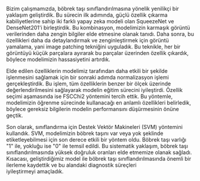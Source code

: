 Bizim çalışmamızda, böbrek taşı sınıflandırılmasına yönelik yenilikçi bir yaklaşım geliştirdik. Bu sürecin ilk adımında, güçlü özellik çıkarma kabiliyetlerine sahip iki farklı yapay zeka modeli olan SqueezeNet ve DenseNet201'i birleştirdik. Bu kombinasyon, modelimizin karmaşık görüntü verilerinden daha zengin bilgiler elde etmesine olanak tanıdı. Daha sonra, bu özellikleri daha da detaylandırmak ve zenginleştirmek için görüntü yamalama, yani image patching tekniğini uyguladık. Bu teknikle, her bir görüntüyü küçük parçalara ayırarak bu parçalar üzerinden özellik çıkardık, böylece modelimizin hassasiyetini artırdık.

Elde edilen özelliklerin modelimiz tarafından daha etkili bir şekilde işlenmesini sağlamak için bir sonraki adımda normalizasyon işlemi gerçekleştirdik. Bu işlem, tüm özelliklerin benzer bir ölçek üzerinde değerlendirilmesini sağlayarak modelin eğitim sürecini iyileştirdi. Özellik seçimi aşamasında ise FSCChi2 yöntemini tercih ettik. Bu yöntemle, modelimizin öğrenme sürecinde kullanacağı en anlamlı özellikleri belirledik, böylece gereksiz bilgilerin modelin performansını düşürmesinin önüne geçtik.

Son olarak, sınıflandırma için Destek Vektör Makineleri (SVM) yöntemini kullandık. SVM, modelimizin böbrek taşını var veya yok şeklinde etiketleyebilmesi için son derece etkili bir yöntem oldu. Böbrek taşı varlığı "1" ile, yokluğu ise "0" ile temsil edildi. Bu sistematik yaklaşım, böbrek taşı sınıflandırılmasında yüksek doğruluk oranları elde etmemize olanak sağladı. Kısacası, geliştirdiğimiz model ile böbrek taşı sınıflandırılmasında önemli bir ilerleme kaydettik ve bu alandaki diagnostik süreçleri iyileştirmeyi amaçladık.
